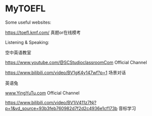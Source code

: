 # MyTOEFL

Some useful websites:

https://toefl.kmf.com/ 真题or在线模考



Listening & Speaking:

空中英语教室

https://www.youtube.com/@SCStudioclassroomCom Official Channel

https://www.bilibili.com/video/BV1gK4y147wf?p=1 场景对话

英语兔

www.YingYuTu.com Official Channel

https://www.bilibili.com/video/BV1iV411z7Nj?p=1&vd_source=93b3feb760982d7f2d2c4936e1cf173b 音标学习
